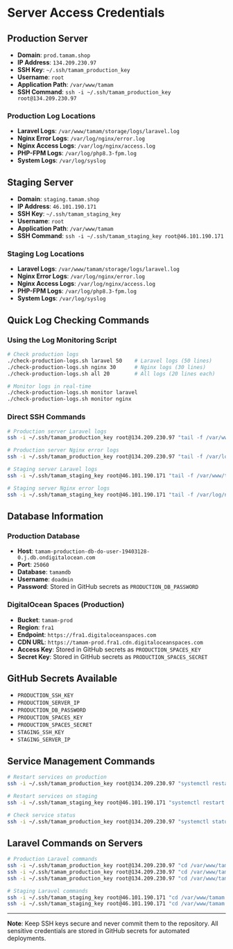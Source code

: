 # Server Access Credentials

## Production Server
- **Domain**: `prod.tamam.shop`
- **IP Address**: `134.209.230.97`
- **SSH Key**: `~/.ssh/tamam_production_key`
- **Username**: `root`
- **Application Path**: `/var/www/tamam`
- **SSH Command**: `ssh -i ~/.ssh/tamam_production_key root@134.209.230.97`

### Production Log Locations
- **Laravel Logs**: `/var/www/tamam/storage/logs/laravel.log`
- **Nginx Error Logs**: `/var/log/nginx/error.log`
- **Nginx Access Logs**: `/var/log/nginx/access.log`
- **PHP-FPM Logs**: `/var/log/php8.3-fpm.log`
- **System Logs**: `/var/log/syslog`

## Staging Server
- **Domain**: `staging.tamam.shop`
- **IP Address**: `46.101.190.171`
- **SSH Key**: `~/.ssh/tamam_staging_key`
- **Username**: `root`
- **Application Path**: `/var/www/tamam`
- **SSH Command**: `ssh -i ~/.ssh/tamam_staging_key root@46.101.190.171`

### Staging Log Locations
- **Laravel Logs**: `/var/www/tamam/storage/logs/laravel.log`
- **Nginx Error Logs**: `/var/log/nginx/error.log`
- **Nginx Access Logs**: `/var/log/nginx/access.log`
- **PHP-FPM Logs**: `/var/log/php8.3-fpm.log`
- **System Logs**: `/var/log/syslog`

## Quick Log Checking Commands

### Using the Log Monitoring Script
```bash
# Check production logs
./check-production-logs.sh laravel 50    # Laravel logs (50 lines)
./check-production-logs.sh nginx 30      # Nginx logs (30 lines)
./check-production-logs.sh all 20        # All logs (20 lines each)

# Monitor logs in real-time
./check-production-logs.sh monitor laravel
./check-production-logs.sh monitor nginx
```

### Direct SSH Commands
```bash
# Production server Laravel logs
ssh -i ~/.ssh/tamam_production_key root@134.209.230.97 "tail -f /var/www/tamam/storage/logs/laravel.log"

# Production server Nginx error logs
ssh -i ~/.ssh/tamam_production_key root@134.209.230.97 "tail -f /var/log/nginx/error.log"

# Staging server Laravel logs
ssh -i ~/.ssh/tamam_staging_key root@46.101.190.171 "tail -f /var/www/tamam/storage/logs/laravel.log"

# Staging server Nginx error logs
ssh -i ~/.ssh/tamam_staging_key root@46.101.190.171 "tail -f /var/log/nginx/error.log"
```

## Database Information

### Production Database
- **Host**: `tamam-production-db-do-user-19403128-0.j.db.ondigitalocean.com`
- **Port**: `25060`
- **Database**: `tamamdb`
- **Username**: `doadmin`
- **Password**: Stored in GitHub secrets as `PRODUCTION_DB_PASSWORD`

### DigitalOcean Spaces (Production)
- **Bucket**: `tamam-prod`
- **Region**: `fra1`
- **Endpoint**: `https://fra1.digitaloceanspaces.com`
- **CDN URL**: `https://tamam-prod.fra1.cdn.digitaloceanspaces.com`
- **Access Key**: Stored in GitHub secrets as `PRODUCTION_SPACES_KEY`
- **Secret Key**: Stored in GitHub secrets as `PRODUCTION_SPACES_SECRET`

## GitHub Secrets Available
- `PRODUCTION_SSH_KEY`
- `PRODUCTION_SERVER_IP`
- `PRODUCTION_DB_PASSWORD`
- `PRODUCTION_SPACES_KEY`
- `PRODUCTION_SPACES_SECRET`
- `STAGING_SSH_KEY`
- `STAGING_SERVER_IP`

## Service Management Commands
```bash
# Restart services on production
ssh -i ~/.ssh/tamam_production_key root@134.209.230.97 "systemctl restart php8.3-fpm && systemctl restart nginx"

# Restart services on staging
ssh -i ~/.ssh/tamam_staging_key root@46.101.190.171 "systemctl restart php8.3-fpm && systemctl restart nginx"

# Check service status
ssh -i ~/.ssh/tamam_production_key root@134.209.230.97 "systemctl status nginx php8.3-fpm"
```

## Laravel Commands on Servers
```bash
# Production Laravel commands
ssh -i ~/.ssh/tamam_production_key root@134.209.230.97 "cd /var/www/tamam && php artisan route:list"
ssh -i ~/.ssh/tamam_production_key root@134.209.230.97 "cd /var/www/tamam && php artisan cache:clear"
ssh -i ~/.ssh/tamam_production_key root@134.209.230.97 "cd /var/www/tamam && php artisan config:clear"

# Staging Laravel commands
ssh -i ~/.ssh/tamam_staging_key root@46.101.190.171 "cd /var/www/tamam && php artisan route:list"
ssh -i ~/.ssh/tamam_staging_key root@46.101.190.171 "cd /var/www/tamam && php artisan cache:clear"
```

---

**Note**: Keep SSH keys secure and never commit them to the repository. All sensitive credentials are stored in GitHub secrets for automated deployments.